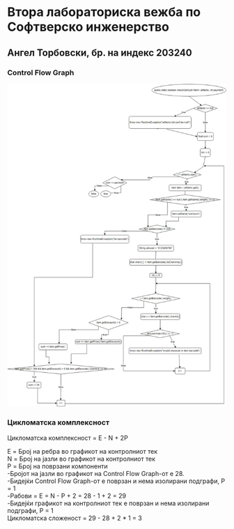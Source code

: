 # Втора лабораториска вежба по Софтверско инженерство
## Ангел Торбовски, бр. на индекс 203240
### Control Flow Graph
![An image of the Control Flow Graph](https://github.com/angel140801/SI_2024_lab2_203240/blob/master/labs2.JPG?raw=true "CFG")
### Цикломатска комплексност

Цикломатска комплексност = E - N + 2P

E = Број на ребра во графикот на контролниот тек  
N = Број на јазли во графикот на контролниот тек  
P = Број на поврзани компоненти  
-Бројот на јазли во графикот на Control Flow Graph-от е 28.  
-Бидејќи Control Flow Graph-от е поврзан и нема изолирани подграфи, P = 1  
-Рабови = E = N - P + 2 = 28 - 1 + 2 = 29  
-Бидејќи графикот на контролниот тек е поврзан и нема изолирани подграфи, P = 1  
Цикломатска сложеност = 29 - 28 + 2 * 1 = 3  
